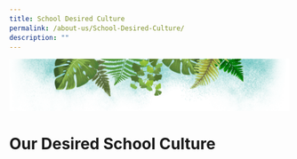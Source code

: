 ```yaml
---
title: School Desired Culture
permalink: /about-us/School-Desired-Culture/
description: ""
---
```

![](/images/Banner.png)

# **Our Desired School Culture**